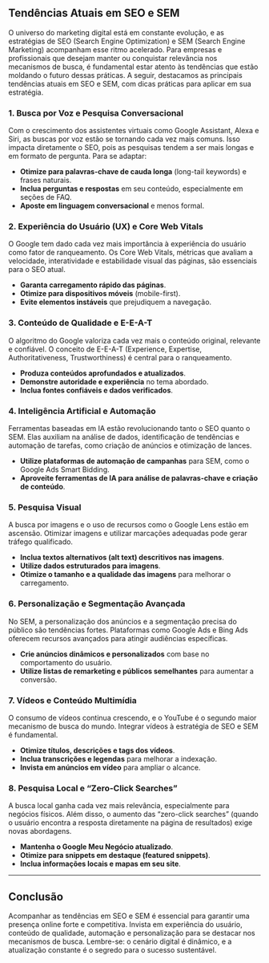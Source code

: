 
## Tendências Atuais em SEO e SEM

O universo do marketing digital está em constante evolução, e as estratégias de SEO (Search Engine Optimization) e SEM (Search Engine Marketing) acompanham esse ritmo acelerado. Para empresas e profissionais que desejam manter ou conquistar relevância nos mecanismos de busca, é fundamental estar atento às tendências que estão moldando o futuro dessas práticas. A seguir, destacamos as principais tendências atuais em SEO e SEM, com dicas práticas para aplicar em sua estratégia.

### 1. Busca por Voz e Pesquisa Conversacional

Com o crescimento dos assistentes virtuais como Google Assistant, Alexa e Siri, as buscas por voz estão se tornando cada vez mais comuns. Isso impacta diretamente o SEO, pois as pesquisas tendem a ser mais longas e em formato de pergunta. Para se adaptar:

- **Otimize para palavras-chave de cauda longa** (long-tail keywords) e frases naturais.
- **Inclua perguntas e respostas** em seu conteúdo, especialmente em seções de FAQ.
- **Aposte em linguagem conversacional** e menos formal.

### 2. Experiência do Usuário (UX) e Core Web Vitals

O Google tem dado cada vez mais importância à experiência do usuário como fator de ranqueamento. Os Core Web Vitals, métricas que avaliam a velocidade, interatividade e estabilidade visual das páginas, são essenciais para o SEO atual.

- **Garanta carregamento rápido das páginas**.
- **Otimize para dispositivos móveis** (mobile-first).
- **Evite elementos instáveis** que prejudiquem a navegação.

### 3. Conteúdo de Qualidade e E-E-A-T

O algoritmo do Google valoriza cada vez mais o conteúdo original, relevante e confiável. O conceito de E-E-A-T (Experience, Expertise, Authoritativeness, Trustworthiness) é central para o ranqueamento.

- **Produza conteúdos aprofundados e atualizados**.
- **Demonstre autoridade e experiência** no tema abordado.
- **Inclua fontes confiáveis e dados verificados**.

### 4. Inteligência Artificial e Automação

Ferramentas baseadas em IA estão revolucionando tanto o SEO quanto o SEM. Elas auxiliam na análise de dados, identificação de tendências e automação de tarefas, como criação de anúncios e otimização de lances.

- **Utilize plataformas de automação de campanhas** para SEM, como o Google Ads Smart Bidding.
- **Aproveite ferramentas de IA para análise de palavras-chave e criação de conteúdo**.

### 5. Pesquisa Visual

A busca por imagens e o uso de recursos como o Google Lens estão em ascensão. Otimizar imagens e utilizar marcações adequadas pode gerar tráfego qualificado.

- **Inclua textos alternativos (alt text) descritivos nas imagens**.
- **Utilize dados estruturados para imagens**.
- **Otimize o tamanho e a qualidade das imagens** para melhorar o carregamento.

### 6. Personalização e Segmentação Avançada

No SEM, a personalização dos anúncios e a segmentação precisa do público são tendências fortes. Plataformas como Google Ads e Bing Ads oferecem recursos avançados para atingir audiências específicas.

- **Crie anúncios dinâmicos e personalizados** com base no comportamento do usuário.
- **Utilize listas de remarketing e públicos semelhantes** para aumentar a conversão.

### 7. Vídeos e Conteúdo Multimídia

O consumo de vídeos continua crescendo, e o YouTube é o segundo maior mecanismo de busca do mundo. Integrar vídeos à estratégia de SEO e SEM é fundamental.

- **Otimize títulos, descrições e tags dos vídeos**.
- **Inclua transcrições e legendas** para melhorar a indexação.
- **Invista em anúncios em vídeo** para ampliar o alcance.

### 8. Pesquisa Local e “Zero-Click Searches”

A busca local ganha cada vez mais relevância, especialmente para negócios físicos. Além disso, o aumento das “zero-click searches” (quando o usuário encontra a resposta diretamente na página de resultados) exige novas abordagens.

- **Mantenha o Google Meu Negócio atualizado**.
- **Otimize para snippets em destaque (featured snippets)**.
- **Inclua informações locais e mapas em seu site**.

---

## Conclusão

Acompanhar as tendências em SEO e SEM é essencial para garantir uma presença online forte e competitiva. Invista em experiência do usuário, conteúdo de qualidade, automação e personalização para se destacar nos mecanismos de busca. Lembre-se: o cenário digital é dinâmico, e a atualização constante é o segredo para o sucesso sustentável.

```
